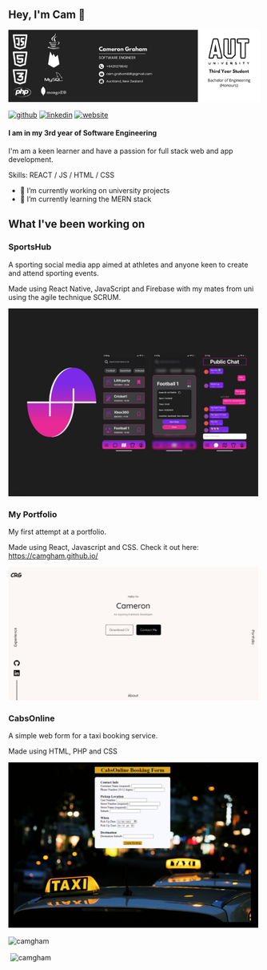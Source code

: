 ## Hey, I'm Cam 👋
![I am in my 3rd year of Software Engineering](https://github.com/CamGham/CamGham/blob/main/githubbanner.png)

[<img src='https://cdn.jsdelivr.net/npm/simple-icons@3.0.1/icons/github.svg' alt='github' height='40'>](https://github.com/CamGham)  [<img src='https://cdn.jsdelivr.net/npm/simple-icons@3.0.1/icons/linkedin.svg' alt='linkedin' height='40'>](https://www.linkedin.com/in/cameron-graham-611444241/)  [<img src='https://cdn.jsdelivr.net/npm/simple-icons@3.0.1/icons/icloud.svg' alt='website' height='40'>](https://camgham.github.io/)  
#### I am in my 3rd year of Software Engineering


I'm am a keen learner and have a passion for full stack web and app development.

Skills: REACT / JS / HTML / CSS

- 🔭 I’m currently working on university projects 
- 🌱 I’m currently learning the MERN stack 

## What I've been working on
### SportsHub
A sporting social media app aimed at athletes and anyone keen to create and attend sporting events.

Made using React Native, JavaScript and Firebase with my mates from uni using the agile technique SCRUM.

<img src="https://github.com/CamGham/CamGham/blob/main/SportsHub.png" width="500">

### My Portfolio
My first attempt at a portfolio.

Made using React, Javascript and CSS.
Check it out here: https://camgham.github.io/

<img src="https://github.com/CamGham/CamGham/blob/main/Screenshot%202022-08-18%20171816.png" width="500">

### CabsOnline
A simple web form for a taxi booking service.

Made using HTML, PHP and CSS

<img src="https://github.com/CamGham/CamGham/blob/main/CabsOnline.png" width="500">


<p><img align="center" src="https://github-readme-stats.vercel.app/api/top-langs?username=camgham&show_icons=true&theme=dark&locale=en&layout=compact" alt="camgham" /></p>

<p>&nbsp;<img align="center" src="https://github-readme-stats.vercel.app/api?username=camgham&show_icons=true&theme=dark&locale=en" alt="camgham" /></p>


